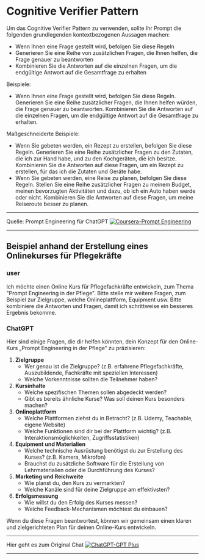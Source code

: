# Cognitive Verifier Pattern

Um das Cognitive Verifier Pattern zu verwenden, sollte Ihr Prompt die folgenden grundlegenden kontextbezogenen Aussagen machen:

- Wenn Ihnen eine Frage gestellt wird, befolgen Sie diese Regeln
- Generieren Sie eine Reihe von zusätzlichen Fragen, die Ihnen helfen, die Frage genauer zu beantworten
- Kombinieren Sie die Antworten auf die einzelnen Fragen, um die endgültige Antwort auf die Gesamtfrage zu erhalten

Beispiele:

- Wenn Ihnen eine Frage gestellt wird, befolgen Sie diese Regeln. Generieren Sie eine Reihe zusätzlicher Fragen, die Ihnen helfen würden, die Frage genauer zu beantworten. Kombinieren Sie die Antworten auf die einzelnen Fragen, um die endgültige Antwort auf die Gesamtfrage zu erhalten.

Maßgeschneiderte Beispiele:

- Wenn Sie gebeten werden, ein Rezept zu erstellen, befolgen Sie diese Regeln. Generieren Sie eine Reihe zusätzlicher Fragen zu den Zutaten, die ich zur Hand habe, und zu den Kochgeräten, die ich besitze. Kombinieren Sie die Antworten auf diese Fragen, um ein Rezept zu erstellen, für das ich die Zutaten und Geräte habe.
- Wenn Sie gebeten werden, eine Reise zu planen, befolgen Sie diese Regeln. Stellen Sie eine Reihe zusätzlicher Fragen zu meinem Budget, meinen bevorzugten Aktivitäten und dazu, ob ich ein Auto haben werde oder nicht. Kombinieren Sie die Antworten auf diese Fragen, um meine Reiseroute besser zu planen.

---

Quelle: Prompt Engineering für ChatGPT [![Coursera-Prompt Engineering](https://img.shields.io/badge/Coursera-Prompt%20Engineering-0078D4)](https://www.coursera.org/learn/prompt-engineering/home/info)

---

## Beispiel anhand der Erstellung eines Onlinekurses für Pflegekräfte

### user

Ich möchte einen Online Kurs für Pflegefachkräfte entwickeln, zum Thema "Prompt Engineering in der Pflege". Bitte stelle mir weitere Fragen, zum Beispiel zur Zielgruppe, welche Onlineplattform, Equipment usw. Bitte kombiniere die Antworten und Fragen, damit ich schrittweise ein besseres Ergebnis bekomme.

### ChatGPT

Hier sind einige Fragen, die dir helfen könnten, dein Konzept für den Online-Kurs „Prompt Engineering in der Pflege“ zu präzisieren:

1. **Zielgruppe**
   - Wer genau ist die Zielgruppe? (z.B. erfahrene Pflegefachkräfte, Auszubildende, Fachkräfte mit speziellen Interessen)
   - Welche Vorkenntnisse sollten die Teilnehmer haben?
2. **Kursinhalte**
   - Welche spezifischen Themen sollen abgedeckt werden?
   - Gibt es bereits ähnliche Kurse? Was soll deinen Kurs besonders machen?
3. **Onlineplattform**
    - Welche Plattformen ziehst du in Betracht? (z.B. Udemy, Teachable, eigene Website)
    - Welche Funktionen sind dir bei der Plattform wichtig? (z.B. Interaktionsmöglichkeiten, Zugriffsstatistiken)
4. **Equipment und Materialien**
    - Welche technische Ausrüstung benötigst du zur Erstellung des Kurses? (z.B. Kamera, Mikrofon)
    - Brauchst du zusätzliche Software für die Erstellung von Lehrmaterialien oder die Durchführung des Kurses?
5. **Marketing und Reichweite**
    - Wie planst du, den Kurs zu vermarkten?
    - Welche Kanäle sind für deine Zielgruppe am effektivsten?
6. **Erfolgsmessung**
    - Wie willst du den Erfolg des Kurses messen?
    - Welche Feedback-Mechanismen möchtest du einbauen?

Wenn du diese Fragen beantwortest, können wir gemeinsam einen klaren und zielgerichteten Plan für deinen Online-Kurs entwickeln.

---

Hier geht es zum Original Chat [![ChatGPT-GPT Plus](https://img.shields.io/badge/ChatGPT-GPT%20Plus-008080)](https://chat.openai.com/share/14fd73b8-f13f-4d94-84f7-f527697fab1c)

---
